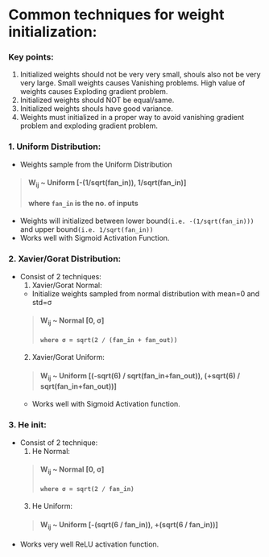 # Common techniques for weight initialization:

### Key points:
1. Initialized weights should not be very very small, shouls also not be very very large. Small weights causes Vanishing problems. High value of weights causes Exploding gradient problem.
2. Initialized weights should NOT be equal/same. 
3. Initialized weights shouls have good variance.
4. Weights must initialized in a proper way to avoid vanishing gradient problem and exploding gradient problem.

### 1. Uniform Distribution:
* Weights sample from the Uniform Distribution 
> #### W<sub>ij</sub> ~ Uniform [-(1/sqrt(fan_in)), 1/sqrt(fan_in)]
> #### where `fan_in` is the no. of inputs
* Weights will initialized between lower bound`(i.e. -(1/sqrt(fan_in)))` and upper bound`(i.e. 1/sqrt(fan_in))`
* Works well with Sigmoid Activation Function.

### 2. Xavier/Gorat Distribution:
* Consist of 2 techniques:
  1. Xavier/Gorat Normal:
    * Initialize weights sampled from normal distribution with mean=0 and std=σ
    > #### W<sub>ij</sub> ~ Normal [0, σ]
    > #### `where σ = sqrt(2 / (fan_in + fan_out))` 
  2. Xavier/Gorat Uniform:
    > #### W<sub>ij</sub> ~ Uniform [(-sqrt(6) / sqrt(fan_in+fan_out)), (+sqrt(6) / sqrt(fan_in+fan_out))]
    * Works well with Sigmoid Activation function.
    
### 3. He init:
* Consist of 2 technique:
  1. He Normal:
    > #### W<sub>ij</sub> ~ Normal [0, σ]
    > #### `where σ = sqrt(2 / fan_in)` 
  3. He Uniform:
    > #### W<sub>ij</sub> ~ Uniform [-(sqrt(6 / fan_in)), +(sqrt(6 / fan_in))]
 * Works very well ReLU activation function.



    

